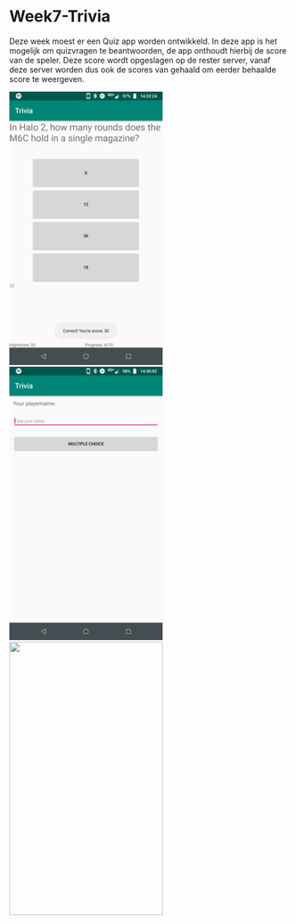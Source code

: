 # Week7-Trivia

Deze week moest er een Quiz app worden ontwikkeld. In deze app is het mogelijk om quizvragen te beantwoorden, de app onthoudt hierbij de score 
van de speler. Deze score wordt opgeslagen op de rester server, vanaf deze server worden dus ook de scores van gehaald om eerder behaalde score
te weergeven.

<p float="left">
<img src="https://github.com/Kennitos/Week7-Trivia/blob/master/screenshots_trivia/trivia1.png" width="275" height="490">
<img src="https://github.com/Kennitos/Week7-Trivia/blob/master/screenshots_trivia/trivia2.png" width="275" height="490">
<img src="" width="275" height="490">
</p>
